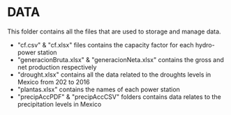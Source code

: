 # DATA

This folder contains all the files that are used to storage and manage data.

  - "cf.csv" & "cf.xlsx" files  contains the capacity factor for each hydro-power station
  - "generacionBruta.xlsx" & "generacionNeta.xlsx" contains the gross and net production respectively
  - "drought.xlsx" contains all the data related to the droughts levels in Mexico from 202 to 2016
  - "plantas.xlsx" contains the names of each power station
  - "precipAccPDF" & "precipAccCSV" folders contains data relates to the precipitation levels in Mexico
